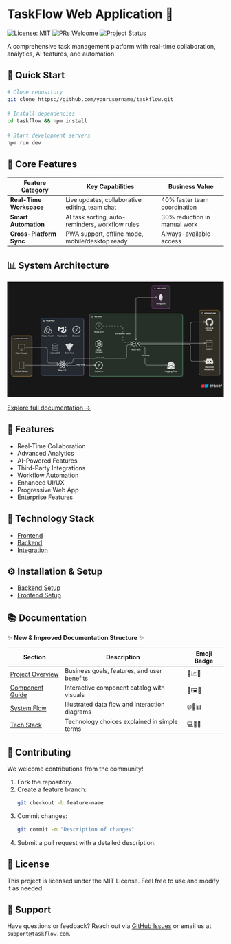 # TaskFlow Web Application 🚀

[![License: MIT](https://img.shields.io/badge/License-MIT-blue.svg)](https://opensource.org/licenses/MIT)
[![PRs Welcome](https://img.shields.io/badge/PRs-welcome-brightgreen.svg)](https://github.com/yourusername/taskflow/pulls)
![Project Status](https://img.shields.io/badge/status-active-success.svg)

A comprehensive task management platform with real-time collaboration, analytics, AI features, and automation.

## 🚀 Quick Start
```bash
# Clone repository
git clone https://github.com/yourusername/taskflow.git

# Install dependencies
cd taskflow && npm install

# Start development servers
npm run dev
```

## 🌟 Core Features
| Feature Category       | Key Capabilities                                  | Business Value                  |
|------------------------|---------------------------------------------------|----------------------------------|
| **Real-Time Workspace**| Live updates, collaborative editing, team chat    | 40% faster team coordination    |
| **Smart Automation**   | AI task sorting, auto-reminders, workflow rules   | 30% reduction in manual work    |
| **Cross-Platform Sync**| PWA support, offline mode, mobile/desktop ready   | Always-available access         |

## 📊 System Architecture
![image alt](https://github.com/iamrohitkandpal/TaskFlow-App/blob/main/Taskflow%20Diagram.png?raw=true)

[Explore full documentation →](docs/overview.md)

## 🌟 Features
- Real-Time Collaboration
- Advanced Analytics
- AI-Powered Features
- Third-Party Integrations
- Workflow Automation
- Enhanced UI/UX
- Progressive Web App
- Enterprise Features

## 🔧 Technology Stack
- [Frontend](docs/technology-stack.md#frontend)
- [Backend](docs/technology-stack.md#backend)
- [Integration](docs/technology-stack.md#integration)

## ⚙️ Installation & Setup
- [Backend Setup](docs/installation.md#backend-setup)
- [Frontend Setup](docs/installation.md#frontend-setup)

## 📚 Documentation 
✨ **New & Improved Documentation Structure** ✨

| Section                  | Description                                                                 | Emoji Badge        |
|--------------------------|-----------------------------------------------------------------------------|--------------------|
| [Project Overview](docs/overview.md)         | Business goals, features, and user benefits                                | 🎯📈👥           |
| [Component Guide](docs/components.md)        | Interactive component catalog with visuals                                 | 🧩🖼️🔧          |
| [System Flow](docs/project-flow.md)          | Illustrated data flow and interaction diagrams                             | 🌐🔀📊          |
| [Tech Stack](docs/technology-stack.md)       | Technology choices explained in simple terms                               | 💻🔌🤖          |

## 🤝 Contributing
We welcome contributions from the community!

1. Fork the repository.
2. Create a feature branch:
   ```bash
   git checkout -b feature-name
   ```
3. Commit changes:
   ```bash
   git commit -m "Description of changes"
   ```
4. Submit a pull request with a detailed description.

## 📜 License

This project is licensed under the MIT License. Feel free to use and modify it as needed.

## 💬 Support

Have questions or feedback? Reach out via [GitHub Issues](https://github.com/yourusername/taskflow/issues) or email us at `support@taskflow.com`.


